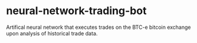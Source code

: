 # neural-network-trading-bot
Artifical neural network that executes trades on the BTC-e bitcoin exchange upon analysis of historical trade data.
